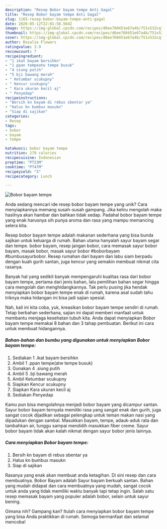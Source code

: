 ```yaml
---
description: "Resep Bobor bayam tempe Anti Gagal"
title: "Resep Bobor bayam tempe Anti Gagal"
slug: 1165-resep-bobor-bayam-tempe-anti-gagal
date: 2020-05-12T22:01:58.564Z
image: https://img-global.cpcdn.com/recipes/d6ee760451e67a4b/751x532cq70/bobor-bayam-tempe-foto-resep-utama.jpg
thumbnail: https://img-global.cpcdn.com/recipes/d6ee760451e67a4b/751x532cq70/bobor-bayam-tempe-foto-resep-utama.jpg
cover: https://img-global.cpcdn.com/recipes/d6ee760451e67a4b/751x532cq70/bobor-bayam-tempe-foto-resep-utama.jpg
author: Rosalie Flowers
ratingvalue: 3.9
reviewcount: 7
recipeingredient:
- "1 ikat bayam bersihkn"
- "1 ppan tempeatw tempe busuk"
- "4 siung putih"
- "5 bji bawang merah"
- " Ketumbar scukupny"
- " Kencur scukupny"
- " Kara ukuran kecil aj"
- " Penyedap"
recipeinstructions:
- "Bersih kn bayam di rebus sbentar ya"
- "Halus kn bumbux masukn"
- "Siap di sajikan"
categories:
- Resep
tags:
- bobor
- bayam
- tempe

katakunci: bobor bayam tempe 
nutrition: 279 calories
recipecuisine: Indonesian
preptime: "PT23M"
cooktime: "PT47M"
recipeyield: "3"
recipecategory: Lunch

---
```



![Bobor bayam tempe](https://img-global.cpcdn.com/recipes/d6ee760451e67a4b/751x532cq70/bobor-bayam-tempe-foto-resep-utama.jpg)

Anda sedang mencari ide resep bobor bayam tempe yang unik? Cara menyiapkannya memang susah-susah gampang. Jika keliru mengolah maka hasilnya akan hambar dan bahkan tidak sedap. Padahal bobor bayam tempe yang enak harusnya sih punya aroma dan rasa yang mampu memancing selera kita.

Resep bobor bayam tempe adalah makanan sederhana yang bisa bunda sajikan untuk keluarga di rumah. Bahan utama hanyalah sayur bayam segar dan tempe. bobor bayam, resep jangan bobor, cara memasak sayur bobor bayam, masak bobor, masak sayur bobor #boborbayam #bumbusayurbobor. Resep rumahan dari bayam dan labu siam berpadu dengan kuah gurih santan, juga kencur yang semakin membuat nikmat cita rasanya.

Banyak hal yang sedikit banyak mempengaruhi kualitas rasa dari bobor bayam tempe, pertama dari jenis bahan, lalu pemilihan bahan segar hingga cara mengolah dan menghidangkannya. Tak perlu pusing jika hendak menyiapkan bobor bayam tempe enak di rumah, karena asal sudah tahu triknya maka hidangan ini bisa jadi sajian spesial.


Nah, kali ini kita coba, yuk, kreasikan bobor bayam tempe sendiri di rumah. Tetap berbahan sederhana, sajian ini dapat memberi manfaat untuk membantu menjaga kesehatan tubuh kita. Anda dapat menyiapkan Bobor bayam tempe memakai 8 bahan dan 3 tahap pembuatan. Berikut ini cara untuk membuat hidangannya.

<!--inarticleads1-->

##### Bahan-bahan dan bumbu yang digunakan untuk menyiapkan Bobor bayam tempe:

1. Sediakan 1 .ikat bayam bersihkn
1. Ambil 1 .ppan tempe(atw tempe busuk)
1. Gunakan 4 .siung putih
1. Ambil 5 .bji bawang merah
1. Ambil  Ketumbar scukupny
1. Siapkan  Kencur scukupny
1. Siapkan  Kara ukuran kecil aj
1. Sediakan  Penyedap


Kamu pun bisa mengolahnya menjadi bobor bayam yang dicampur santan. Sayur bobor bayam ternyata memiliki rasa yang sangat enak dan gurih, juga sangat cocok dijadikan sebagai pelengkap untuk teman makan nasi yang dipadukan dengan sambal. Masukkan bayam, tempe, adauk-aduk rata dan tambahkan air, tunggu sampai mendidih masukkan fiber creme. Sayur bobor bayam tidak akan kalah nikmat dengan sayur bobor jenis lainnya. 

<!--inarticleads2-->

##### Cara menyiapkan Bobor bayam tempe:

1. Bersih kn bayam di rebus sbentar ya
1. Halus kn bumbux masukn
1. Siap di sajikan


Rasanya yang enak akan membuat anda ketagihan. Di sini resep dan cara membuatnya. Bobor Bayam adalah Sayur bayam berkuah santan. Bahan yang mudah didapat dan cara membuatnya yang mudah, sangat cocok untuk anda yang tidak memiliki waktu banyak tapi tetap ingin. Salah satu resep memasak bayam yang populer adalah bobor, selain untuk sayur bening. 

Gimana nih? Gampang kan? Itulah cara menyiapkan bobor bayam tempe yang bisa Anda praktikkan di rumah. Semoga bermanfaat dan selamat mencoba!
